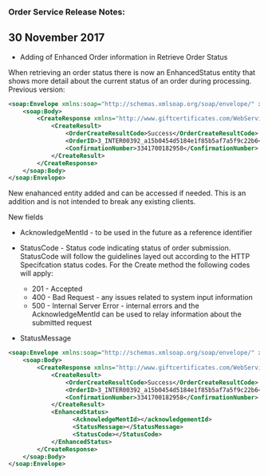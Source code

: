 ### Order Service Release Notes:

## 30 November 2017
* Adding of Enhanced Order information in Retrieve Order Status

When retrieving an order status there is now an EnhancedStatus entity that shows more detail about the current status of an order during processing.  
Previous version: 

```xml
<soap:Envelope xmlns:soap="http://schemas.xmlsoap.org/soap/envelope/" xmlns:xsi="http://www.w3.org/2001/XMLSchema-instance" xmlns:xsd="http://www.w3.org/2001/XMLSchema">
    <soap:Body>
        <CreateResponse xmlns="http://www.giftcertificates.com/WebService/">
            <CreateResult>
                <OrderCreateResultCode>Success</OrderCreateResultCode>
                <OrderID>3_INTER00392_a15b0454d5184e1f85b5af7a5f9c22b6</OrderID>
                <ConfirmationNumber>3341700182958</ConfirmationNumber>
            </CreateResult>
        </CreateResponse>
    </soap:Body>
</soap:Envelope>
```


New enahanced entity added and can be accessed if needed.  This is an addition and is not intended to break any existing clients.

New fields
* AcknowledgeMentId - to be used in the future as a reference identifier
* StatusCode - Status code indicating status of order submission.  StatusCode will follow the guidelines layed out according to the HTTP Specifcation status codes.  For the Create method the following codes will apply:
    * 201 - Accepted
    * 400 - Bad Request - any issues related to system input information
    * 500 - Internal Server Error - internal errors and the AcknowledgeMentId can be used to relay information about the submitted     request
    
* StatusMessage

```xml
<soap:Envelope xmlns:soap="http://schemas.xmlsoap.org/soap/envelope/" xmlns:xsi="http://www.w3.org/2001/XMLSchema-instance" xmlns:xsd="http://www.w3.org/2001/XMLSchema">
    <soap:Body>
        <CreateResponse xmlns="http://www.giftcertificates.com/WebService/">
            <CreateResult>
                <OrderCreateResultCode>Success</OrderCreateResultCode>
                <OrderID>3_INTER00392_a15b0454d5184e1f85b5af7a5f9c22b6</OrderID>
                <ConfirmationNumber>3341700182958</ConfirmationNumber>
            </CreateResult>
            <EnhancedStatus>
                  <AcknowledgeMentId></acknowledgementId>
                  <StatusMessage></StatusMessage>
                  <StatusCode></StatusCode>
            </EnhancedStatus>
        </CreateResponse>
    </soap:Body>
</soap:Envelope>
```


